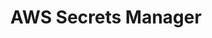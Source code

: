 ---
pageTitle: Use AWS Secrets Manager with Arcion
title: AWS Secrets Manager
description: "Learn how to use AWS Secrets Manager with Arcion to store and access secrets for replication jobs."
bookHidden: false
---